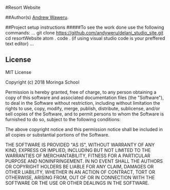 #Resort Website

##Author(s)
[Andrew Waweru](https://github.com/andyweru).

##Project setup instructions
#####To see the work done use the following commands:
...
git clone https://github.com/andyweru/delani_studio_site.git
cd resortWebsite
atom .
code . (if using visual studio code is your preffered text editor)
...

## License

MIT License

Copyright (c) 2018 Moringa School

Permission is hereby granted, free of charge, to any person obtaining a copy of this software and associated documentation files (the "Software"), to deal in the Software without restriction, including without limitation the rights to use, copy, modify, merge, publish, distribute, sublicense, and/or sell copies of the Software, and to permit persons to whom the Software is furnished to do so, subject to the following conditions:

The above copyright notice and this permission notice shall be included in all copies or substantial portions of the Software.

THE SOFTWARE IS PROVIDED "AS IS", WITHOUT WARRANTY OF ANY KIND, EXPRESS OR IMPLIED, INCLUDING BUT NOT LIMITED TO THE WARRANTIES OF MERCHANTABILITY, FITNESS FOR A PARTICULAR PURPOSE AND NONINFRINGEMENT. IN NO EVENT SHALL THE AUTHORS OR COPYRIGHT HOLDERS BE LIABLE FOR ANY CLAIM, DAMAGES OR OTHER LIABILITY, WHETHER IN AN ACTION OF CONTRACT, TORT OR OTHERWISE, ARISING FROM, OUT OF OR IN CONNECTION WITH THE SOFTWARE OR THE USE OR OTHER DEALINGS IN THE SOFTWARE.
